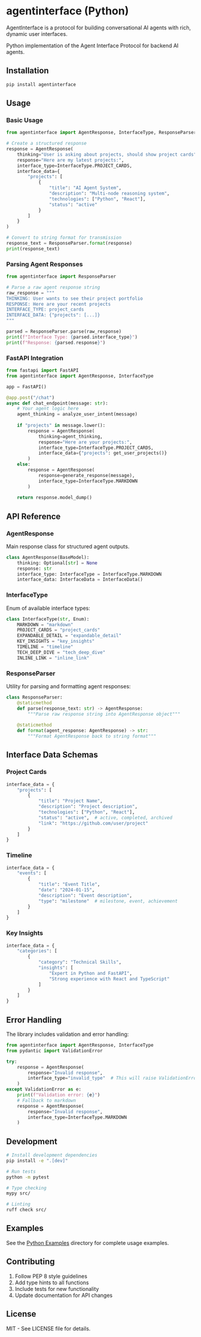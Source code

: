 # agentinterface (Python)

AgentInterface is a protocol for building conversational AI agents with rich, dynamic user interfaces.

Python implementation of the Agent Interface Protocol for backend AI agents.

## Installation

```bash
pip install agentinterface
```

## Usage

### Basic Usage

```python
from agentinterface import AgentResponse, InterfaceType, ResponseParser

# Create a structured response
response = AgentResponse(
    thinking="User is asking about projects, should show project cards",
    response="Here are my latest projects:",
    interface_type=InterfaceType.PROJECT_CARDS,
    interface_data={
        "projects": [
            {
                "title": "AI Agent System",
                "description": "Multi-node reasoning system",
                "technologies": ["Python", "React"],
                "status": "active"
            }
        ]
    }
)

# Convert to string format for transmission
response_text = ResponseParser.format(response)
print(response_text)
```

### Parsing Agent Responses

```python
from agentinterface import ResponseParser

# Parse a raw agent response string
raw_response = """
THINKING: User wants to see their project portfolio
RESPONSE: Here are your recent projects
INTERFACE_TYPE: project_cards
INTERFACE_DATA: {"projects": [...]}
"""

parsed = ResponseParser.parse(raw_response)
print(f"Interface Type: {parsed.interface_type}")
print(f"Response: {parsed.response}")
```

### FastAPI Integration

```python
from fastapi import FastAPI
from agentinterface import AgentResponse, InterfaceType

app = FastAPI()

@app.post("/chat")
async def chat_endpoint(message: str):
    # Your agent logic here
    agent_thinking = analyze_user_intent(message)
    
    if "projects" in message.lower():
        response = AgentResponse(
            thinking=agent_thinking,
            response="Here are your projects:",
            interface_type=InterfaceType.PROJECT_CARDS,
            interface_data={"projects": get_user_projects()}
        )
    else:
        response = AgentResponse(
            response=generate_response(message),
            interface_type=InterfaceType.MARKDOWN
        )
    
    return response.model_dump()
```

## API Reference

### AgentResponse

Main response class for structured agent outputs.

```python
class AgentResponse(BaseModel):
    thinking: Optional[str] = None
    response: str
    interface_type: InterfaceType = InterfaceType.MARKDOWN
    interface_data: InterfaceData = InterfaceData()
```

### InterfaceType

Enum of available interface types:

```python
class InterfaceType(str, Enum):
    MARKDOWN = "markdown"
    PROJECT_CARDS = "project_cards"
    EXPANDABLE_DETAIL = "expandable_detail"
    KEY_INSIGHTS = "key_insights"
    TIMELINE = "timeline"
    TECH_DEEP_DIVE = "tech_deep_dive"
    INLINE_LINK = "inline_link"
```

### ResponseParser

Utility for parsing and formatting agent responses:

```python
class ResponseParser:
    @staticmethod
    def parse(response_text: str) -> AgentResponse:
        """Parse raw response string into AgentResponse object"""
        
    @staticmethod
    def format(agent_response: AgentResponse) -> str:
        """Format AgentResponse back to string format"""
```

## Interface Data Schemas

### Project Cards

```python
interface_data = {
    "projects": [
        {
            "title": "Project Name",
            "description": "Project description",
            "technologies": ["Python", "React"],
            "status": "active",  # active, completed, archived
            "link": "https://github.com/user/project"
        }
    ]
}
```

### Timeline

```python
interface_data = {
    "events": [
        {
            "title": "Event Title",
            "date": "2024-01-15",
            "description": "Event description",
            "type": "milestone"  # milestone, event, achievement
        }
    ]
}
```

### Key Insights

```python
interface_data = {
    "categories": [
        {
            "category": "Technical Skills",
            "insights": [
                "Expert in Python and FastAPI",
                "Strong experience with React and TypeScript"
            ]
        }
    ]
}
```

## Error Handling

The library includes validation and error handling:

```python
from agentinterface import AgentResponse, InterfaceType
from pydantic import ValidationError

try:
    response = AgentResponse(
        response="Invalid response",
        interface_type="invalid_type"  # This will raise ValidationError
    )
except ValidationError as e:
    print(f"Validation error: {e}")
    # Fallback to markdown
    response = AgentResponse(
        response="Invalid response",
        interface_type=InterfaceType.MARKDOWN
    )
```

## Development

```bash
# Install development dependencies
pip install -e ".[dev]"

# Run tests
python -m pytest

# Type checking
mypy src/

# Linting
ruff check src/
```

## Examples

See the [Python Examples](./../../examples/python/README.md) directory for complete usage examples.

## Contributing

1. Follow PEP 8 style guidelines
2. Add type hints to all functions
3. Include tests for new functionality
4. Update documentation for API changes

## License

MIT - See LICENSE file for details.
